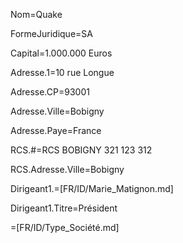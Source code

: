 Nom=Quake

FormeJuridique=SA

Capital=1.000.000 Euros

Adresse.1=10 rue Longue

Adresse.CP=93001

Adresse.Ville=Bobigny

Adresse.Paye=France
 
RCS.#=RCS BOBIGNY 321 123 312

RCS.Adresse.Ville=Bobigny

Dirigeant1.=[FR/ID/Marie_Matignon.md]

Dirigeant1.Titre=Président

=[FR/ID/Type_Société.md]  
